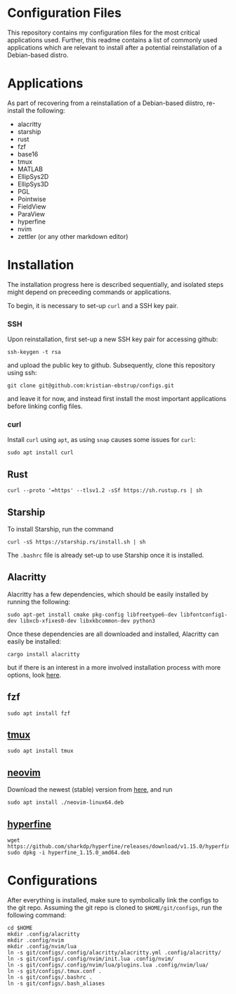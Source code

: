 # Configuration Files
This repository contains my configuration files for the most critical applications used. Further, this readme contains a list of commonly used applications which are relevant to install after a potential reinstallation of a Debian-based distro.

# Applications
As part of recovering from a reinstallation of a Debian-based diistro, re-install the following:
- alacritty
- starship
- rust
- fzf
- base16
- tmux
- MATLAB
- EllipSys2D
- EllipSys3D
- PGL
- Pointwise
- FieldView
- ParaView
- hyperfine
- nvim
- zettler (or any other markdown editor)

# Installation
The installation progress here is described sequentially, and isolated steps might depend on preceeding commands or applications.

To begin, it is necessary to set-up `curl` and a SSH key pair.

### SSH
Upon reinstallation, first set-up a new SSH key pair for accessing github:
``` 
ssh-keygen -t rsa
```
and upload the public key to github. Subsequently, clone this repository using ssh:
```
git clone git@github.com:kristian-ebstrup/configs.git
```
and leave it for now, and instead first install the most important applications before linking config files.

### curl
Install `curl` using `apt`, as using `snap` causes some issues for `curl`:
```
sudo apt install curl
```

## Rust
```
curl --proto '=https' --tlsv1.2 -sSf https://sh.rustup.rs | sh
```

## Starship
To install Starship, run the command
```
curl -sS https://starship.rs/install.sh | sh
```
The `.bashrc` file is already set-up to use Starship once it is installed.

## Alacritty
Alacritty has a few dependencies, which should be easily installed by running the following:
```
sudo apt-get install cmake pkg-config libfreetype6-dev libfontconfig1-dev libxcb-xfixes0-dev libxkbcommon-dev python3
```

Once these dependencies are all downloaded and installed, Alacritty can easily be installed:
```
cargo install alacritty
```
but if there is an interest in a more involved installation process with more options, look [here](https://github.com/alacritty/alacritty/blob/master/INSTALL.md).

## fzf
`sudo apt install fzf`


## [tmux](https://github.com/tmux/tmux/wiki)
`sudo apt install tmux`

## [neovim](https://github.com/neovim/neovim)
Download the newest (stable) version from [here](https://github.com/neovim/neovim/releases/tag/stable), and run
```
sudo apt install ./neovim-linux64.deb
```

## [hyperfine](https://github.com/sharkdp/hyperfine)

```
wget https://github.com/sharkdp/hyperfine/releases/download/v1.15.0/hyperfine_1.15.0_amd64.deb
sudo dpkg -i hyperfine_1.15.0_amd64.deb
```

# Configurations
After everything is installed, make sure to symbolically link the configs to the git repo. Assuming the git repo is cloned to `$HOME/git/configs`, run the following command:
```
cd $HOME
mkdir .config/alacritty
mkdir .config/nvim
mkdir .config/nvim/lua
ln -s git/configs/.config/alacritty/alacritty.yml .config/alacritty/
ln -s git/configs/.config/nvim/init.lua .config/nvim/
ln -s git/configs/.config/nvim/lua/plugins.lua .config/nvim/lua/
ln -s git/configs/.tmux.conf .
ln -s git/configs/.bashrc .
ln -s git/configs/.bash_aliases
```
